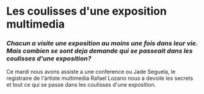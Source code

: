 # Les coulisses d'une exposition multimedia

### _Chacun a visite une exposition au moins une fois dans leur vie. Mais combien se sont deja demande qui se passeait dans les coulisses d'une exposition?_

Ce mardi nous avons assiste a une conference ou Jade Seguela, le registraire de l'àrtiste multimedia Rafael Lozano nous a devoile les secrets et tout ce qui se passe dans les coulisses d'une exposition.



